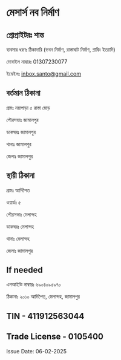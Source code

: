 # মেসার্স নব নির্মাণ

## প্রোপ্রাইটরঃ শান্ত

ব্যবসার ধরণঃ ঠিকাদারি (ভবন নির্মাণ, রাস্তাঘাট নির্মাণ, প্লাম্বিং ইত্যাদি)

মোবাইল নাম্বারঃ 01307230077

ইমেইলঃ <inbox.santo@gmail.com>

## বর্তমান ঠিকানা

গ্রামঃ নয়াপাড়া ৫ রাস্তা মোড়

পৌরসভাঃ জামালপুর

ডাকঘরঃ জামালপুর

থানাঃ জামালপুর

জেলাঃ জামালপুর

## স্থায়ী ঠিকানা

গ্রামঃ আদিপৈত

ওয়ার্ডঃ ৫

পৌরসভাঃ মেলান্দহ

ডাকঘরঃ মেলান্দহ

থানাঃ মেলান্দহ

জেলাঃ জামালপুর

## If needed

এনআইডি নাম্বারঃ ৬৯০৪০৯৫৯৭০

ঠিকানাঃ ২০১০ আদিপৈত, মেলান্দহ, জামালপুর

## TIN - 411912563044

## Trade License - 0105400

Issue Date: 06-02-2025
